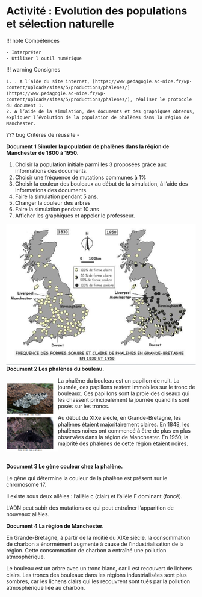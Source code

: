 # Activité : Evolution des populations et sélection naturelle

!!! note Compétences

    - Interpréter 
    - Utiliser l'outil numérique

!!! warning Consignes

    1. . A l’aide du site internet, [https://www.pedagogie.ac-nice.fr/wp-content/uploads/sites/5/productions/phalenes/](https://www.pedagogie.ac-nice.fr/wp-content/uploads/sites/5/productions/phalenes/), réaliser le protocole  du document 1.
    2. A l’aide de la simulation, des documents et des graphiques obtenus, expliquer l’évolution de la population de phalènes dans la région de Manchester.
    
??? bug Critères de réussite
    - 



**Document 1 Simuler la population de phalènes dans la région de Manchester de 1800 à 1950.**

1. Choisir la population initiale parmi les 3 proposées grâce aux informations des documents.
2. Choisir une fréquence de mutations communes à 1%
3. Choisir la couleur des bouleaux au début de la simulation, à l’aide des informations des documents.
4. Faire la simulation pendant 5 ans.
5. Changer la couleur des arbres
6. Faire la simulation pendant 10 ans
7. Afficher les graphiques et appeler le professeur.

![Carte population phalènes](pictures/cartePopPhalenes.png)
**Document 2 Les phalènes du bouleau.**

<div markdown style="display:flex; flex-direction: row;">

<div markdown style="display:flex; flex-direction: column;">


![](pictures/photoPhalenes.png)
</div>

<div markdown style="display:flex; flex-direction: column;">
La phalène du bouleau est un papillon de nuit. La journée, ces papillons restent immobiles sur le tronc de bouleaux. Ces papillons sont la proie des oiseaux qui les chassent principalement la journée quand ils sont posés sur les troncs.

Au début du XIXe siècle, en Grande-Bretagne, les phalènes étaient majoritairement claires. En 1848, les phalènes noires ont commencé à être de plus en plus observées dans la région de Manchester. En 1950, la majorité des phalènes de cette région étaient noires.
</div>
</div>


**Document 3 Le gène couleur chez la phalène.**

Le gène qui détermine la couleur de la phalène est présent sur le chromosome 17.

Il existe sous deux allèles : l’allèle c (clair) et l’allèle F dominant (foncé).

L’ADN peut subir des mutations ce qui peut entraîner l’apparition de nouveaux allèles.

**Document 4 La région de Manchester.**

En Grande-Bretagne, à partir de la moitié du XIXe siècle, la consommation de charbon a énormément augmenté à cause de l’industrialisation de la région. Cette consommation de charbon a entraîné une pollution atmosphérique.

Le bouleau est un arbre avec un tronc blanc, car il est recouvert de lichens clairs. Les troncs des bouleaux dans les régions industrialisées sont plus sombres, car les lichens clairs qui les recouvrent sont tués par la pollution atmosphérique liée au charbon.




